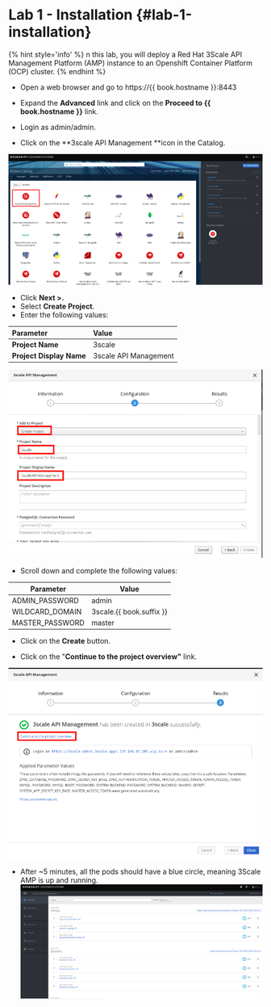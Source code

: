 # Lab 1 - Installation {#lab-1-installation}

{% hint style='info' %}
n this lab, you will deploy a Red Hat 3Scale API Management Platform \(AMP\) instance to an Openshift Container Platform \(OCP\) cluster. 
{% endhint %}

* Open a web browser and go to https://{{ book.hostname }}:8443 
* Expand the **Advanced** link and click on the **Proceed to {{ book.hostname }}** link.

* Login as admin/admin.
* Click on the **3scale API Management **icon in the Catalog.

![](/assets/3scale-openshift-catalog.png)

* Click **Next &gt;.**
* Select **Create Project**.
* Enter the following values:

| Parameter | Value |
| :--- | :--- |
| **Project Name** | 3scale |
| **Project Display Name** | 3scale API Management |

![](/assets/create-3scale-project.png)

* Scroll down and complete the following values:

| Parameter | Value |
| --- | --- |
| ADMIN\_PASSWORD | admin |
| WILDCARD\_DOMAIN | 3scale.{{ book.suffix }} |
| MASTER\_PASSWORD | master |

* Click on the **Create** button.

* Click on the "**Continue to the project overview"** link.

![](assets/create-3scale-project-completed.png)

* After ~5 minutes, all the pods should have a blue circle, meaning 3Scale AMP is up and running.
![](images/Selection_315.png)



